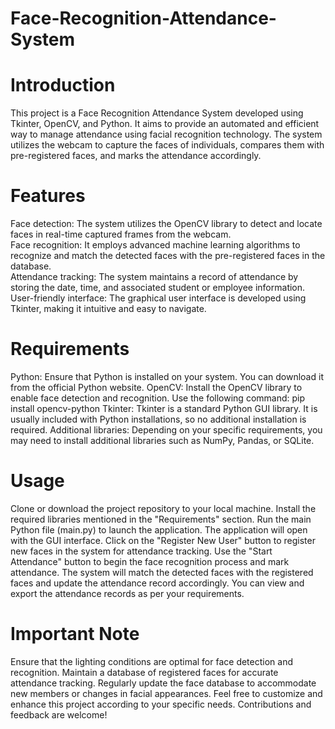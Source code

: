 # Face-Recognition-Attendance-System
# Introduction
This project is a Face Recognition Attendance System developed using Tkinter, OpenCV, and Python. It aims to provide an automated and efficient way to manage attendance using facial recognition technology. The system utilizes the webcam to capture the faces of individuals, compares them with pre-registered faces, and marks the attendance accordingly.
# Features
Face detection: The system utilizes the OpenCV library to detect and locate faces in real-time captured frames from the webcam.<br>
Face recognition: It employs advanced machine learning algorithms to recognize and match the detected faces with the pre-registered faces in the database.<br>
Attendance tracking: The system maintains a record of attendance by storing the date, time, and associated student or employee information.<br>
User-friendly interface: The graphical user interface is developed using Tkinter, making it intuitive and easy to navigate.<br>
# Requirements
Python: Ensure that Python is installed on your system. You can download it from the official Python website.
OpenCV: Install the OpenCV library to enable face detection and recognition. Use the following command: pip install opencv-python
Tkinter: Tkinter is a standard Python GUI library. It is usually included with Python installations, so no additional installation is required.
Additional libraries: Depending on your specific requirements, you may need to install additional libraries such as NumPy, Pandas, or SQLite.
# Usage
Clone or download the project repository to your local machine.
Install the required libraries mentioned in the "Requirements" section.
Run the main Python file (main.py) to launch the application.
The application will open with the GUI interface.
Click on the "Register New User" button to register new faces in the system for attendance tracking.
Use the "Start Attendance" button to begin the face recognition process and mark attendance.
The system will match the detected faces with the registered faces and update the attendance record accordingly.
You can view and export the attendance records as per your requirements.
# Important Note
Ensure that the lighting conditions are optimal for face detection and recognition.
Maintain a database of registered faces for accurate attendance tracking.
Regularly update the face database to accommodate new members or changes in facial appearances.
Feel free to customize and enhance this project according to your specific needs. Contributions and feedback are welcome!
